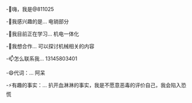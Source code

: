 -👋嗨，我是@811025

-👀我感兴趣的是…
电销部分

-🌱我目前正在学习…
机电一体化

-💞我想合作…
可以探讨机械相关的内容

-📫怎么联系我…
13145803401

-😄代词：…
阿呆

-⚡有趣的事实：…
扒开血淋淋的事实，我是不愿意恶毒的评价自己，我会陷入恐慌

